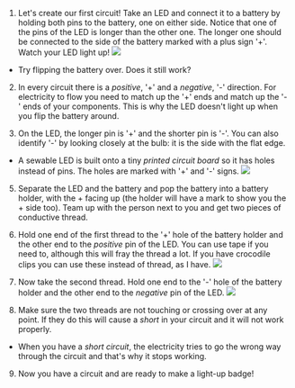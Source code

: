 1. Let's create our first circuit! Take an LED and connect it to a battery by holding both pins to the battery, one on either side. Notice that one of the pins of the LED is longer than the other one. The longer one should be connected to the side of the battery marked with a plus sign '+'. Watch your LED light up! ![](/assets/led_battery_140_291_650.png) 
 * Try flipping the battery over. Does it still work?
 
2. In every circuit there is a *positive*, '+' and a *negative*, '-' direction. For electricity to flow you need to match up the '+' ends and match up the '-' ends of your components. This is why the LED doesn't light up when you flip the battery around.

4. On the LED, the longer pin is '+' and the shorter pin is '-'. You can also identify '-' by looking closely at the bulb: it is the side with the flat edge.
 * A sewable LED is built onto a tiny *printed circuit board* so it has holes instead of pins. The holes are marked with '+' and '-' signs. ![](/assets/LEDs_pos_neg_100_650.png)

5. Separate the LED and the battery and pop the battery into a battery holder, with the + facing up (the holder will have a mark to show you the + side too). Team up with the person next to you and get two pieces of conductive thread.

6. Hold one end of the first thread to the '+' hole of the battery holder and the other end to the *positive* pin of the LED. You can use tape if you need to, although this will fray the thread a lot. If you have crocodile clips you can use these instead of thread, as I have. ![](/assets/circuit_thread_pos_100_191_650.png) 

7. Now take the second thread. Hold one end to the '-' hole of the battery holder and the other end to the *negative* pin of the LED. ![](/assets/circuit_thread_complete_150_199_650.png) 

8. Make sure the two threads are not touching or crossing over at any point. If they do this will cause a *short* in your circuit and it will not work properly.
 * When you have a *short circuit*, the electricity tries to go the wrong way through the circuit and that's why it stops working.
   
9. Now you have a circuit and are ready to make a light-up badge!